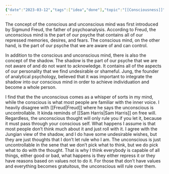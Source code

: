 ```yaml
---
{"date":"2023-03-12","tags":["idea","done"],"topic":"[[Consciousness]]","publish":true,"PassFrontmatter":true}
---
```


The concept of the conscious and unconscious mind was first introduced by Sigmund Freud, the father of psychoanalysis. According to Freud, the unconscious mind is the part of our psyche that contains all of our repressed memories, desires, and fears. The conscious mind, on the other hand, is the part of our psyche that we are aware of and can control.

In addition to the conscious and unconscious mind, there is also the concept of the shadow. The shadow is the part of our psyche that we are not aware of and do not want to acknowledge. It contains all of the aspects of our personality that we find undesirable or shameful. Jung, the founder of analytical psychology, believed that it was important to integrate the shadow into our conscious mind in order to achieve individuation and become a whole person.

I find that the the unconscious comes as a whisper of sorts in my mind, while the conscious is what most people are familiar with the inner voice. I heavily disagree with [[Freud\|Freud]] where he says the unconscious is uncontrollable. It kinda reminds of [[Sam Harris\|Sam Harris]] on free will. Regardless, the unconscious thought will only rule you if you let it, because it must pass through your conscious self. What happens I assume is that most people don’t think much about it and just roll with it. I agree with the Jungian view of the shadow, and I do have some undesirable wishes, but they are just thoughts that I don’t let rule who I am. The unconscious is just uncontrollable in the sene that we don’t pick what to think, but we do pick what to do with the thought. That is why I think everybody is capable of all things, either good or bad, what happens is they either repress it or they have reasons based on values not to do it. For those that don’t have values and everything becomes gratuitous, the unconscious will rule over them.